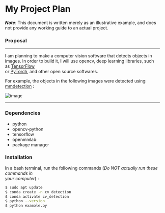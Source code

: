 # My Project Plan
***Note***: This document is written merely as an illustrative example, and does not provide 
any working guide to an actual project.
### Proposal
---

I am planning to make a computer vision software that detects objects in images.
In order to build it, I will use opencv, deep learning libraries, such as [TensorFlow](https://www.tensorflow.org/)  
or [PyTorch](https://pytorch.org/), and other open source softwares.

For example, the objects in the following images were detected using [mmdetection](https://github.com/open-mmlab/mmdetection) :  

![image](https://user-images.githubusercontent.com/12907710/137271636-56ba1cd2-b110-4812-8221-b4c120320aa9.png)

---
### Dependencies
- python
- opencv-python
- tensorflow
- openmmlab
- package manager
### Installation
In a bash terminal, run the following commands (*Do NOT actually run these commands in  
your computer*) :  
```sh
$ sudo apt update
$ conda create -n cv_detection
$ conda activate cv_detection
$ python --version
$ python examole.py
```


